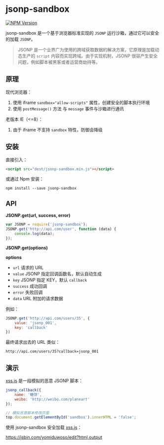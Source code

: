 # jsonp-sandbox

[![NPM Version][npm-image]][npm-url]

jsonp-sandbox 是一个基于浏览器标准实现的 `JSONP` 运行沙箱，通过它可以安全的加载 `JSONP`。

> JSONP 是一个业界广为使用的跨域获取数据的解决方案，它原理是加载动态生产的 `script` 内容而实现跨域。由于实现机制，JSONP 很容产生安全问题，例如脚本被黑客或者运营商劫持等。

## 原理

现代浏览器：

1. 使用 iframe `sandbox="allow-scripts"` 属性，创建安全的脚本执行环境
2. 使用 `postMessage()` 方法 与 `message` 事件与沙箱进行通讯

老版本 IE（\<=8）：

1. 由于 iframe 不支持 `sandbox` 特性，防御会降级

## 安装

直接引入：

``` html
<script src="dest/jsonp-sandbox.min.js"></script>
```

或通过 Npm 安装：

``` shell
npm install --save jsonp-sandbox
```

## API

**JSONP.get(url, success, error)**

``` javascript
var JSONP = require('jsonp-sandbox');
JSONP.get('http://api.com/user', function (data) {
    console.log(data);
});
```

**JSONP.get(options)**

**options**

* `url` 请求的 URL
* `value` JSONP 指定回调函数名，默认自动生成
* `key` JSONP 指定 KEY，默认 `callback`
* `success` 成功回调
* `error` 失败回调
* `data` URL 附加的请求数据

例如：

``` javascript
JSONP.get('http://api.com/users/35', {
    value: 'jsonp_001',
    key: 'callback'
})
```

最终请求出去的 URL 类似：

```
http://api.com/users/35?callback=jsonp_001
```

## 演示

[xss.js](xss.js) 是一段模拟的恶意 JSONP 脚本：

```javascript
jsonp_callback({
    name: '糖饼',
    weibo: 'http://weibo.com/planeart'
});

// 模拟恶意脚本修改页面
top.document.getElementById('sandbox').innerHTML = 'false';
```

使用 jsonp-sandbox 安全加载 [xss.js](xss.js)：

<https://jsbin.com/yomiduwoso/edit?html,output>

[npm-image]: https://img.shields.io/npm/v/jsonp-sandbox.svg
[npm-url]: https://npmjs.org/package/jsonp-sandbox